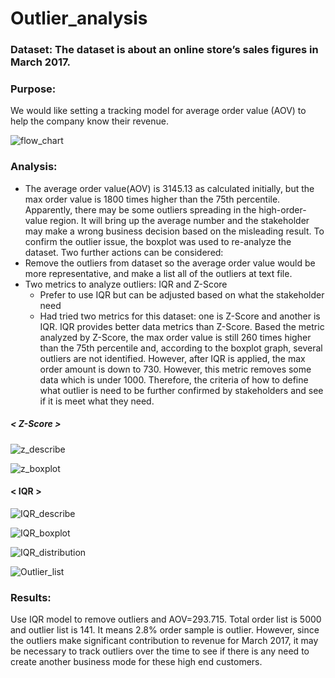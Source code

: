 # Outlier_analysis

### Dataset: The dataset is about an online store’s sales figures in March 2017. 
### Purpose:
We would like setting a tracking model for average order value (AOV) to help the company know their revenue. 
>

![flow_chart](https://github.com/WeiTing83/Outlier_analysis/blob/main/image/flow_chart.png)

### Analysis:
 * The average order value(AOV) is 3145.13 as calculated initially, but the max order value is 1800 times higher than the 75th percentile. Apparently, there may be some outliers spreading in the high-order-value region. It will bring up the average number and the stakeholder may make a wrong business decision based on the misleading result. To confirm the outlier issue, the boxplot was used to re-analyze the dataset. Two further actions can be considered: 
* Remove the outliers from dataset so the average order value would be more representative, and make a list all of the outliers at text file.
* Two metrics to analyze outliers: IQR and Z-Score
  -  Prefer to use IQR but can be adjusted based on what the stakeholder need
  -  Had tried two metrics for this dataset: one is Z-Score and another is IQR. IQR provides better data metrics than Z-Score. Based the metric analyzed by Z-Score, the max order value is still 260 times higher than the 75th percentile and, according to the boxplot graph, several outliers are not identified. However, after IQR is applied, the max order amount is down to 730. However, this metric removes some data which is under 1000. Therefore, the criteria of how to define what outlier is need to be further confirmed by stakeholders and see if it is meet what they need.
 
##### < Z-Score >
  
  ![z_describe](https://github.com/WeiTing83/Outlier_analysis/blob/main/image/z_describe.png)
  
  ![z_boxplot](https://github.com/WeiTing83/Outlier_analysis/blob/main/image/z_boxplot.png)
  
#### < IQR >
  
  ![IQR_describe](https://github.com/WeiTing83/Outlier_analysis/blob/main/image/IQR_describe.png) 
  
  ![IQR_boxplot](https://github.com/WeiTing83/Outlier_analysis/blob/main/image/IQR_boxplot.png)
  
  ![IQR_distribution](https://github.com/WeiTing83/Outlier_analysis/blob/main/image/IQR_distribution.png)
  
  ![Outlier_list](https://github.com/WeiTing83/Outlier_analysis/blob/main/image/outlier.png)
>
### Results:
   Use IQR model to remove outliers and AOV=293.715. Total order list is 5000 and outlier list is 141. It means 2.8% order sample is outlier. However, since the outliers make significant contribution to revenue for March 2017, it may be necessary to track outliers over the time to see if there is any need to create another business mode for these high end customers.


